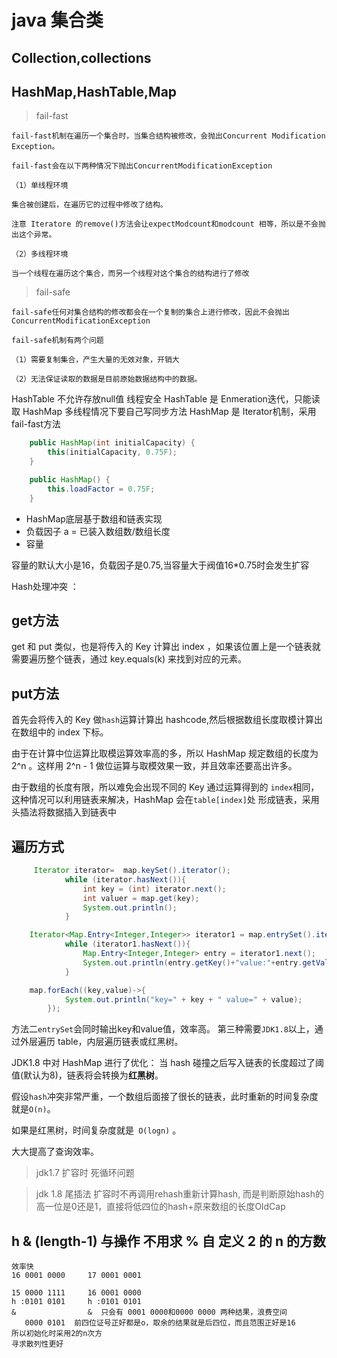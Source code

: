 # java 集合类
## Collection,collections
## HashMap,HashTable,Map
> fail-fast

    fail-fast机制在遍历一个集合时，当集合结构被修改，会抛出Concurrent Modification Exception。
    
    fail-fast会在以下两种情况下抛出ConcurrentModificationException
    
    （1）单线程环境
    
    集合被创建后，在遍历它的过程中修改了结构。
    
    注意 Iteratore 的remove()方法会让expectModcount和modcount 相等，所以是不会抛出这个异常。
    
    （2）多线程环境
    
    当一个线程在遍历这个集合，而另一个线程对这个集合的结构进行了修改
    
> fail-safe
    
    fail-safe任何对集合结构的修改都会在一个复制的集合上进行修改，因此不会抛出ConcurrentModificationException
    
    fail-safe机制有两个问题
    
    （1）需要复制集合，产生大量的无效对象，开销大
    
    （2）无法保证读取的数据是目前原始数据结构中的数据。
    


HashTable 不允许存放null值 线程安全
    HashTable 是 Enmeration迭代，只能读取
HashMap 多线程情况下要自己写同步方法 
   HashMap 是 Iterator机制，采用fail-fast方法
```java
    public HashMap(int initialCapacity) {
        this(initialCapacity, 0.75F);
    }

    public HashMap() {
        this.loadFactor = 0.75F;
    }
```
- HashMap底层基于数组和链表实现
- 负载因子 a = 已装入数组数/数组长度
- 容量

容量的默认大小是16，负载因子是0.75,当容量大于阀值16*0.75时会发生扩容

Hash处理冲突 ： 

## get方法
get 和 put 类似，也是将传入的 Key 计算出 index ，如果该位置上是一个链表就需要遍历整个链表，通过 key.equals(k) 来找到对应的元素。
## put方法
首先会将传入的 Key 做`hash`运算计算出 hashcode,然后根据数组长度取模计算出在数组中的 index 下标。

由于在计算中位运算比取模运算效率高的多，所以 HashMap 规定数组的长度为
 2^n 。这样用 2^n - 1 做位运算与取模效果一致，并且效率还要高出许多。

由于数组的长度有限，所以难免会出现不同的 Key 通过运算得到的
 `index`相同，这种情况可以利用链表来解决，HashMap 会在`table[index]`处
 形成链表，采用头插法将数据插入到链表中
## 遍历方式
```java
     Iterator iterator=  map.keySet().iterator();
            while (iterator.hasNext()){
                int key = (int) iterator.next();
                int valuer = map.get(key);
                System.out.println();
            }
```
```java
    Iterator<Map.Entry<Integer,Integer>> iterator1 = map.entrySet().iterator();
            while (iterator1.hasNext()){
                Map.Entry<Integer,Integer> entry = iterator1.next();
                System.out.println(entry.getKey()+"value:"+entry.getValue());
            }
```
```java
    map.forEach((key,value)->{
            System.out.println("key=" + key + " value=" + value);
        });
```

方法二`entrySet`会同时输出key和value值，效率高。
第三种需要`JDK1.8`以上，通过外层遍历 table，内层遍历链表或红黑树。


JDK1.8 中对 HashMap 进行了优化： 当 hash 碰撞之后写入链表的长度超过了阈值(默认为8)，链表将会转换为**红黑树**。

假设`hash`冲突非常严重，一个数组后面接了很长的链表，此时重新的时间复杂度就是`O(n)`。

如果是红黑树，时间复杂度就是` O(logn)` 。

大大提高了查询效率。

> jdk1.7 扩容时 死循环问题
    
> jdk 1.8 尾插法 扩容时不再调用rehash重新计算hash,
而是判断原始hash的高一位是0还是1，直接将低四位的hash+原来数组的长度OldCap
    

## h & (length-1) 与操作   不用求 % 自 定义 2 的 n 的方数
    效率快
    16 0001 0000     17 0001 0001
    
    15 0000 1111     16 0001 0000
    h :0101 0101     h :0101 0101
    &                &  只会有 0001 0000和0000 0000 两种结果，浪费空间
       0000 0101  前四位证号正好都是o，取余的结果就是后四位，而且范围正好是16 
    所以初始化时采用2的n次方
    寻求散列性更好 

































